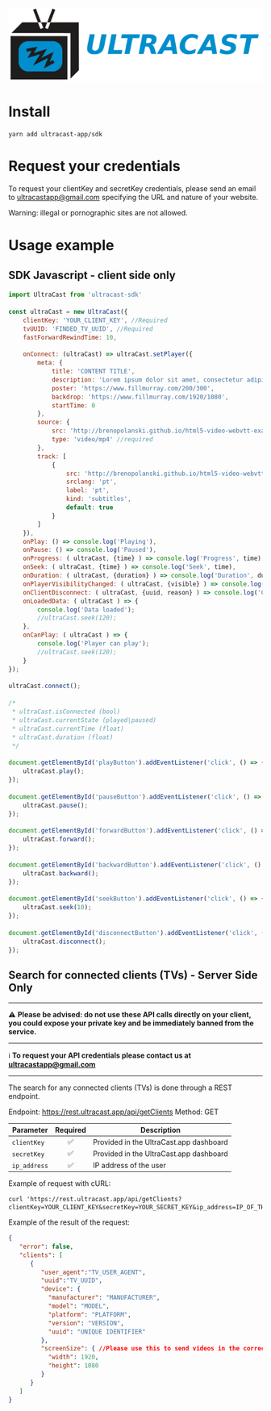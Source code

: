 ![UltraCaast](resources/logo_horizontal.png)
# Install

`yarn add ultracast-app/sdk`

# Request your credentials

To request your clientKey and secretKey credentials, please send an email to [ultracastapp@gmail.com](mailto:ultracastapp@gmail.com) specifying the URL and nature of your website.

Warning: illegal or pornographic sites are not allowed.

# Usage example

## SDK Javascript - client side only
```javascript
import UltraCast from 'ultracast-sdk'

const ultraCast = new UltraCast({
    clientKey: 'YOUR_CLIENT_KEY', //Required
    tvUUID: 'FINDED_TV_UUID', //Required
    fastForwardRewindTime: 10,

    onConnect: (ultraCast) => ultraCast.setPlayer({
        meta: {
            title: 'CONTENT TITLE',
            description: 'Lorem ipsum dolor sit amet, consectetur adipiscing elit. Cras mattis urna eleifend aliquam finibus. Sed vitae libero risus. Quisque vel ligula et arcu sodales dapibus eu at mi. Morbi venenatis lacinia tortor, id fringilla purus auctor at. Aliquam lacinia nunc magna. Pellentesque egestas dolor vitae ex tincidunt euismod. Class aptent taciti sociosqu ad litora torquent per conubia nostra, per inceptos himenaeos. Nunc quis est tortor. Quisque tristique sapien non nibh blandit bibendum. Morbi quis tortor mollis libero sollicitudin luctus.',
            poster: 'https://www.fillmurray.com/200/300',
            backdrop: 'https://www.fillmurray.com/1920/1080',
            startTime: 0
        },
        source: {
            src: 'http://brenopolanski.github.io/html5-video-webvtt-example/MIB2.mp4', //required
            type: 'video/mp4' //required
        },
        track: [
            {
                src: 'http://brenopolanski.github.io/html5-video-webvtt-example/MIB2-subtitles-pt-BR.vtt',
                srclang: 'pt',
                label: 'pt',
                kind: 'subtitles',
                default: true
            }
        ]
    }),
    onPlay: () => console.log('Playing'),
    onPause: () => console.log('Paused'),
    onProgress: ( ultraCast, {time} ) => console.log('Progress', time),
    onSeek: ( ultraCast, {time} ) => console.log('Seek', time),
    onDuration: ( ultraCast, {duration} ) => console.log('Duration', duration),
    onPlayerVisibilityChanged: ( ultraCast, {visible} ) => console.log('Is player visible?', visible),
    onClientDisconnect: ( ultraCast, {uuid, reason} ) => console.log('Client (TV) Disconnected', {uuid, reason}),
    onLoadedData: ( ultraCast ) => {
        console.log('Data loaded');
        //ultraCast.seek(120);
    },
    onCanPlay: ( ultraCast ) => {
        console.log('Player can play');
        //ultraCast.seek(120);
    }
});

ultraCast.connect();

/*
 * ultraCast.isConnected (bool)
 * ultraCast.currentState (played|paused)
 * ultraCast.currentTime (float)
 * ultraCast.duration (float)
 */

document.getElementById('playButton').addEventListener('click', () => {
    ultraCast.play();
});

document.getElementById('pauseButton').addEventListener('click', () => {
    ultraCast.pause();
});

document.getElementById('forwardButton').addEventListener('click', () => {
    ultraCast.forward();
});

document.getElementById('backwardButton').addEventListener('click', () => {
    ultraCast.backward();
});

document.getElementById('seekButton').addEventListener('click', () => {
    ultraCast.seek(10);
});

document.getElementById('disconnectButton').addEventListener('click', () => {
    ultraCast.disconnect();
});
```

## Search for connected clients (TVs) - Server Side Only

---

⚠️ **Please be advised: do not use these API calls directly on your client, you could expose your private key and be immediately banned from the service.**

---

ℹ️ **To request your API credentials please contact us at ultracastapp@gmail.com**

---

The search for any connected clients (TVs) is done through a REST endpoint.

Endpoint: https://rest.ultracast.app/api/getClients
Method: GET

| Parameter    | Required | Description                             |
|--------------|:--------:|-----------------------------------------|
| `clientKey`  |     ✅    | Provided in the UltraCast.app dashboard |
| `secretKey`  |     ✅    | Provided in the UltraCast.app dashboard |
| `ip_address` |     ✅    | IP address of the user                  |

Example of request with cURL:

```curl
curl 'https://rest.ultracast.app/api/getClients?clientKey=YOUR_CLIENT_KEY&secretKey=YOUR_SECRET_KEY&ip_address=IP_OF_THE_USER'
```

Example of the result of the request:

```json
{
   "error": false,
   "clients": [
      {
         "user_agent":"TV_USER_AGENT",
         "uuid":"TV_UUID",
         "device": {
           "manufacturer": "MANUFACTURER",
           "model": "MODEL",
           "platform": "PLATFORM",
           "version": "VERSION",
           "uuid": "UNIQUE IDENTIFIER"
         },
         "screenSize": { //Please use this to send videos in the correct format.
           "width": 1920,
           "height": 1080
         }
      }
   ]
}
```